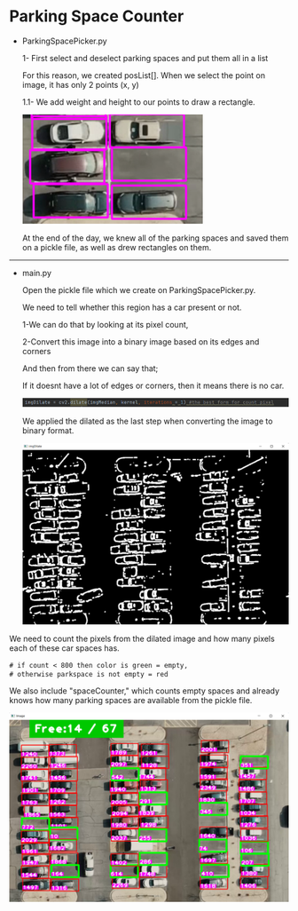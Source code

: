 # Parking Space Counter

- ParkingSpacePicker.py
    
    1- First select and deselect parking spaces and put them all in a list
    
    For this reason, we created posList[]. When we select the point on image, it has only 2 points (x, y)
    
    1.1- We add weight and height to our points to draw a rectangle.
    
    ![Untitled](readme_images/Untitled.png)
    
    At the end of the day, we knew all of the parking spaces and saved them on a pickle file, as well as drew rectangles on them.
    

---

- main.py
    
    Open the pickle file which we create on ParkingSpacePicker.py.
    
    We need to tell whether this region has a car present or not.
    
    1-We can do that by looking at its pixel count, 
    
    2-Convert this image into a binary image based on its edges and corners
    
    And then from there we can say that; 
    
    If it doesnt have a lot of edges or corners, then it means there is no car.
    
    ![Untitled](readme_images/Untitled%201.png)
    
    We applied the dilated as the last step when converting the image to binary format.
    
    ![Untitled](readme_images/Untitled%202.png)
    

We need to count the pixels from the dilated image and how many pixels each of these car spaces has.

```
# if count < 800 then color is green = empty,
# otherwise parkspace is not empty = red
```

We also include "spaceCounter," which counts empty spaces and already knows how many parking spaces are available from the pickle file.

![Untitled](readme_images/Untitled%203.png)